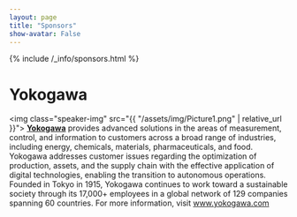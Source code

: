 ```yaml
---
layout: page
title: "Sponsors"
show-avatar: False
---
```


{% include /_info/sponsors.html %}

# Yokogawa
<img class="speaker-img" src="{{ "/assets/img/Picture1.png" | relative_url }}">
[**Yokogawa**](https://www.yokogawa.com/) provides advanced solutions in the areas of measurement, control, and information to customers across a broad range of industries, including energy, chemicals, materials, pharmaceuticals, and food. Yokogawa addresses customer issues regarding the optimization of production, assets, and the supply chain with the effective application of digital technologies, enabling the transition to autonomous operations.  Founded in Tokyo in 1915, Yokogawa continues to work toward a sustainable society through its 17,000+ employees in a global network of 129 companies spanning 60 countries. For more information, visit www.yokogawa.com  
